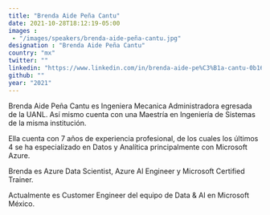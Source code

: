 ```yaml
---
title: "Brenda Aide Peña Cantu"
date: 2021-10-28T18:12:19-05:00
images : 
 - "/images/speakers/brenda-aide-peña-cantu.jpg"
designation : "Brenda Aide Peña Cantu"
country: "mx"
twitter: ""
linkedin: "https://www.linkedin.com/in/brenda-aide-pe%C3%B1a-cantu-0b160089/"
github: ""
year: "2021"
---
```


Brenda Aide Peña Cantu es Ingeniera Mecanica Administradora egresada de la UANL. Así mismo cuenta con una Maestría en Ingeniería de Sistemas de la misma institución.

Ella cuenta con 7 años de experiencia profesional, de los cuales los últimos 4 se ha especializado en Datos y Analítica principalmente con Microsoft Azure.

Brenda es Azure Data Scientist, Azure AI Engineer y Microsoft Certified Trainer.

Actualmente es Customer Engineer del equipo de Data & AI en Microsoft México.
